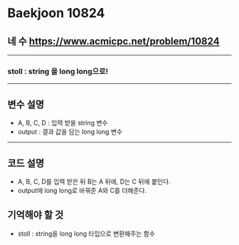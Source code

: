Baekjoon 10824
=============
네 수  <https://www.acmicpc.net/problem/10824>
---------------
- - -
### stoll : string 을 long long으로! 
- - -
## 변수 설명
- A, B, C, D : 입력 받을 string 변수
- output : 결과 값을 담는 long long 변수
- - -
## 코드 설명
- A, B, C, D를 입력 받은 뒤 B는 A 뒤에, D는 C 뒤에 붙인다.
- output에 long long로 바꿔준 A와 C를 더해준다.
## 기억해야 할 것
- stoll : string을 long long 타입으로 변환해주는 함수
